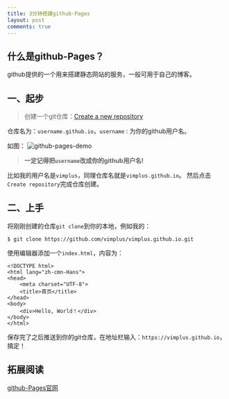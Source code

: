 ```yaml
---
title: 3分钟搭建github-Pages
layout: post
comments: true
---
```


## 什么是github-Pages？
github提供的一个用来搭建静态网站的服务，一般可用于自己的博客。

## 一、起步
> 创建一个git仓库：[Create a new repository][1]

仓库名为：`username.github.io`，`username` : 为你的github用户名。

如图：
![github-pages-demo][2]
> **一定记得把`username`改成你的github用户名!**

比如我的用户名是`vimplus`，同理仓库名就是`vimplus.github.io`。
然后点击`Create repository`完成仓库创建。

## 二、上手
将刚刚创建的仓库`git clone`到你的本地，例如我的：
```
$ git clone https://github.com/vimplus/vimplus.github.io.git
```
使用编辑器添加一个`index.html`，内容为：

```
<!DOCTYPE html>
<html lang="zh-cmn-Hans">
<head>
    <meta charset="UTF-8">
    <title>首页</title>
</head>
<body>
    <div>Hello, World！</div>
</body>
</html>
```

保存完了之后推送到你的git仓库，在地址栏输入：`https://vimplus.github.io`，搞定！

## 拓展阅读
[github-Pages官网][3]


  [1]: https://github.com/new
  [2]: http://static.zybuluo.com/Lxyour/04ds0g2jrvet3xoomnm2le7d/image_1b6lnjup71l89quh1d3917pk6371g.png
  [3]: https://pages.github.com/